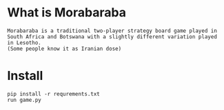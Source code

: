 # What is Morabaraba
```
Morabaraba is a traditional two-player strategy board game played in South Africa and Botswana with a slightly different variation played in Lesotho.
(Some people know it as Iranian dose)
```

# Install
```
pip install -r requrements.txt
run game.py
```  
